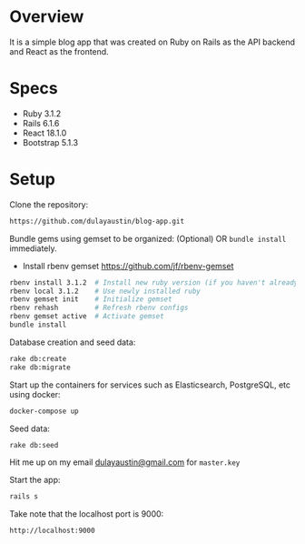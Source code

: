 # Overview

It is a simple blog app that was created on Ruby on Rails as the API backend and React as the frontend.

# Specs

* Ruby 3.1.2
* Rails 6.1.6
* React 18.1.0
* Bootstrap 5.1.3

# Setup

Clone the repository:
```sh
https://github.com/dulayaustin/blog-app.git
```

Bundle gems using gemset to be organized: (Optional) OR `bundle install` immediately.
- Install rbenv gemset https://github.com/jf/rbenv-gemset
```sh
rbenv install 3.1.2  # Install new ruby version (if you haven't already)
rbenv local 3.1.2    # Use newly installed ruby
rbenv gemset init    # Initialize gemset
rbenv rehash         # Refresh rbenv configs
rbenv gemset active  # Activate gemset
bundle install
```

Database creation and seed data:
```sh
rake db:create
rake db:migrate
```

Start up the containers for services such as Elasticsearch, PostgreSQL, etc using docker:
```sh
docker-compose up
```

Seed data:
```sh
rake db:seed
```

Hit me up on my email dulayaustin@gmail.com for `master.key`

Start the app:
```sh
rails s
```

Take note that the localhost port is 9000:
```sh
http://localhost:9000
```
